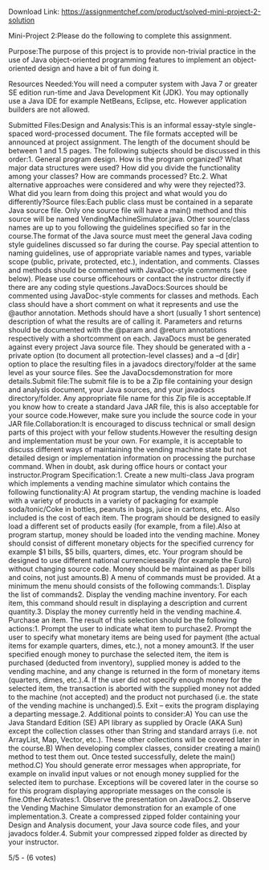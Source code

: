 Download Link: https://assignmentchef.com/product/solved-mini-project-2-solution
<br>
<p class="ui header product-top-header" title="Mini-Project 2: Solution">Mini-Project 2:Please do the following to complete this assignment.

Purpose:The purpose of this project is to provide non-trivial practice in the use of Java object-oriented programming features to implement an object-oriented design and have a bit of fun doing it.

Resources Needed:You will need a computer system with Java 7 or greater SE edition run-time and Java Development Kit (JDK). You may optionally use a Java IDE for example NetBeans, Eclipse, etc. However application builders are not allowed.

Submitted Files:Design and Analysis:This is an informal essay-style single-spaced word-processed document. The file formats accepted will be announced at project assignment. The length of the document should be between 1 and 1.5 pages. The following subjects should be discussed in this order:1. General program design. How is the program organized? What major data structures were used? How did you divide the functionality among your classes? How are commands processed? Etc.2. What alternative approaches were considered and why were they rejected?3. What did you learn from doing this project and what would you do differently?Source files:Each public class must be contained in a separate Java source file. Only one source file will have a main() method and this source will be named VendingMachineSimulator.java. Other source/class names are up to you following the guidelines specified so far in the course.The format of the Java source must meet the general Java coding style guidelines discussed so far during the course. Pay special attention to naming guidelines, use of appropriate variable names and types, variable scope (public, private, protected, etc.), indentation, and comments. Classes and methods should be commented with JavaDoc-style comments (see below). Please use course officehours or contact the instructor directly if there are any coding style questions.JavaDocs:Sources should be commented using JavaDoc-style comments for classes and methods. Each class should have a short comment on what it represents and use the @author annotation. Methods should have a short (usually 1 short sentence) description of what the results are of calling it. Parameters and returns should be documented with the @param and @return annotations respectively with a shortcomment on each. JavaDocs must be generated against every project Java source file. They should be generated with a -private option (to document all protection-level classes) and a –d [dir] option to place the resulting files in a javadocs directory/folder at the same level as your source files. See the JavaDocsdemonstration for more details.Submit file:The submit file is to be a Zip file containing your design and analysis document, your Java sources, and your javadocs directory/folder. Any appropriate file name for this Zip file is acceptable.If you know how to create a standard Java JAR file, this is also acceptable for your source code.However, make sure you include the source code in your JAR file.Collaboration:It is encouraged to discuss technical or small design parts of this project with your fellow students.However the resulting design and implementation must be your own. For example, it is acceptable to discuss different ways of maintaining the vending machine state but not detailed design or implementation information on processing the purchase command. When in doubt, ask during office hours or contact your instructor.Program Specification:1. Create a new multi-class Java program which implements a vending machine simulator which contains the following functionality:A) At program startup, the vending machine is loaded with a variety of products in a variety of packaging for example soda/tonic/Coke in bottles, peanuts in bags, juice in cartons, etc. Also included is the cost of each item. The program should be designed to easily load a different set of products easily (for example, from a file).Also at program startup, money should be loaded into the vending machine. Money should consist of different monetary objects for the specified currency for example $1 bills, $5 bills, quarters, dimes, etc. Your program should be designed to use different national currencieseasily (for example the Euro) without changing source code. Money should be maintained as paper bills and coins, not just amounts.B) A menu of commands must be provided. At a minimum the menu should consists of the following commands:1. Display the list of commands2. Display the vending machine inventory. For each item, this command should result in displaying a description and current quantity.3. Display the money currently held in the vending machine.4. Purchase an item. The result of this selection should be the following actions:1. Prompt the user to indicate what item to purchase2. Prompt the user to specify what monetary items are being used for payment (the actual items for example quarters, dimes, etc.), not a money amount3. If the user specified enough money to purchase the selected item, the item is purchased (deducted from inventory), supplied money is added to the vending machine, and any change is returned in the form of monetary items (quarters, dimes, etc.).4. If the user did not specify enough money for the selected item, the transaction is aborted with the supplied money not added to the machine (not accepted) and the product not purchased (i.e. the state of the vending machine is unchanged).5. Exit – exits the program displaying a departing message.2. Additional points to consider:A) You can use the Java Standard Edition (SE) API library as supplied by Oracle (AKA Sun) except the collection classes other than String and standard arrays (i.e. not ArrayList, Map, Vector, etc.). These other collections will be covered later in the course.B) When developing complex classes, consider creating a main() method to test them out. Once tested successfully, delete the main() method.C) You should generate error messages when appropriate, for example on invalid input values or not enough money supplied for the selected item to purchase. Exceptions will be covered later in the course so for this program displaying appropriate messages on the console is fine.Other Activates:1. Observe the presentation on JavaDocs.2. Observe the Vending Machine Simulator demonstration for an example of one implementation.3. Create a compressed zipped folder containing your Design and Analysis document, your Java source code files, and your javadocs folder.4. Submit your compressed zipped folder as directed by your instructor.

5/5 - (6 votes)